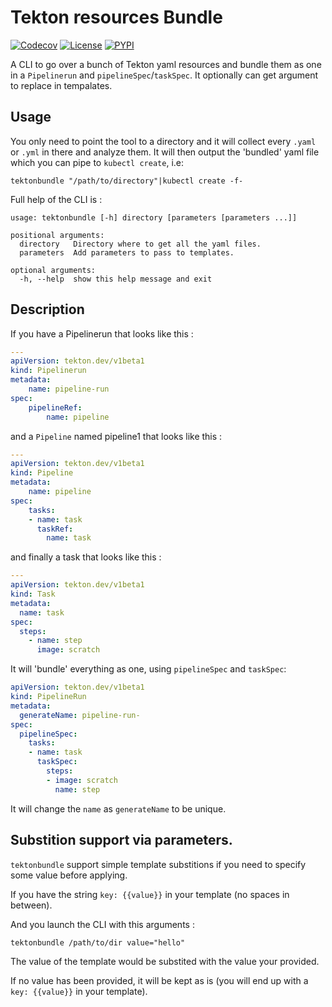 # Tekton resources Bundle

[![Codecov](https://img.shields.io/codecov/c/github/chmouel/tektonbundle/master.svg?style=flat-square)](https://codecov.io/gh/chmouel/tektonbundle)  [![License](https://img.shields.io/pypi/l/tektonbundle.svg?style=flat-square)](https://pypi.python.org/pypi/tektonbundle) [![PYPI](https://img.shields.io/pypi/v/tektonbundle.svg?style=flat-square)](https://pypi.python.org/pypi/tektonbundle)

A CLI to go over a bunch of Tekton yaml resources and bundle them as one in a `Pipelinerun` and `pipelineSpec`/`taskSpec`.
It optionally can get argument to replace in tempalates.

## Usage

You only need to point the tool to a directory and it will collect every `.yaml`
or `.yml` in there and analyze them. It will then output the 'bundled' yaml file which you can pipe to
`kubectl create`, i.e:

```shell
tektonbundle "/path/to/directory"|kubectl create -f-
```

Full help of the CLI is :

```
usage: tektonbundle [-h] directory [parameters [parameters ...]]

positional arguments:
  directory   Directory where to get all the yaml files.
  parameters  Add parameters to pass to templates.

optional arguments:
  -h, --help  show this help message and exit
```

## Description

If you have a Pipelinerun that looks like this :

```yaml
---
apiVersion: tekton.dev/v1beta1
kind: Pipelinerun
metadata:
    name: pipeline-run
spec:
    pipelineRef:
        name: pipeline
```

and a `Pipeline` named pipeline1 that looks like this :

```yaml
---
apiVersion: tekton.dev/v1beta1
kind: Pipeline
metadata:
    name: pipeline
spec:
    tasks:
    - name: task
      taskRef:
        name: task
```

and finally a task that looks like this :

```yaml
---
apiVersion: tekton.dev/v1beta1
kind: Task
metadata:
  name: task
spec:
  steps:
    - name: step
      image: scratch
```

It will 'bundle' everything as one, using `pipelineSpec` and `taskSpec`:

```yaml
apiVersion: tekton.dev/v1beta1
kind: PipelineRun
metadata:
  generateName: pipeline-run-
spec:
  pipelineSpec:
    tasks:
    - name: task
      taskSpec:
        steps:
        - image: scratch
          name: step
```

It will change the `name` as `generateName` to be unique.

## Substition support via parameters.

`tektonbundle` support simple template substitions if you need to specify some value before applying.

If you have the string `key: {{value}}` in your template (no spaces in between).

And you launch the CLI with this arguments :

```shell
tektonbundle /path/to/dir value="hello"
```

The value of the template would be substited with the value your provided.

If no value has been provided, it will be kept as is (you will end up with a `key: {{value}}` in your template).
